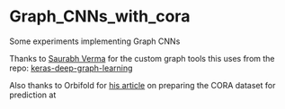 # Graph_CNNs_with_cora
Some experiments implementing Graph CNNs

Thanks to [Saurabh Verma](https://github.com/vermaMachineLearning) for the custom graph tools this uses from the repo:  [keras-deep-graph-learning](https://github.com/vermaMachineLearning/keras-deep-graph-learning)

Also thanks to Orbifold for [his article](https://graphsandnetworks.com/the-cora-dataset/) on preparing the CORA dataset for prediction at 
